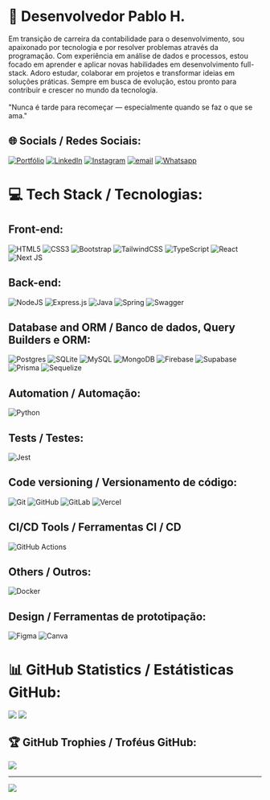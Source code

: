 # 💫 Desenvolvedor Pablo H.
  Em transição de carreira da contabilidade para o desenvolvimento, sou apaixonado por tecnologia e por resolver problemas através da programação. Com experiência em análise de dados e processos, estou focado em aprender e aplicar novas habilidades em desenvolvimento full-stack. Adoro estudar, colaborar em projetos e transformar ideias em soluções práticas. Sempre em busca de evolução, estou pronto para contribuir e crescer no mundo da tecnologia.<br><br>"Nunca é tarde para recomeçar — especialmente quando se faz o que se ama."


## 🌐 Socials / Redes Sociais:
[![Portfólio](https://img.shields.io/badge/Portfolio-255E63?style=for-the-badge&logo=About.me&logoColor=white)](https://devpabloh.github.io/portfolio-dev-pabloh/)
[![LinkedIn](https://img.shields.io/badge/LinkedIn-0077B5?style=for-the-badge&logo=linkedin&logoColor=white)](https://www.linkedin.com/in/pablo-henrique-245709207/)
[![Instagram](https://img.shields.io/badge/Instagram-E4405F?style=for-the-badge&logo=instagram&logoColor=white)](https://www.instagram.com/devpabloh/)
[![email](https://img.shields.io/badge/Gmail-D14836?style=for-the-badge&logo=gmail&logoColor=white)](mailto:devpabloh@gmail.com)
[![Whatsapp](https://img.shields.io/badge/WhatsApp-25D366?style=for-the-badge&logo=whatsapp&logoColor=white)](https://wa.me/5581999523338)
<br/>
# 💻 Tech Stack / Tecnologias: <br/>


## Front-end:

![HTML5](https://img.shields.io/badge/html5-%23E34F26.svg?style=for-the-badge&logo=html5&logoColor=white)
![CSS3](https://img.shields.io/badge/css3-%231572B6.svg?style=for-the-badge&logo=css3&logoColor=white)
![Bootstrap](https://img.shields.io/badge/bootstrap-%238511FA.svg?style=for-the-badge&logo=bootstrap&logoColor=white)
![TailwindCSS](https://img.shields.io/badge/tailwindcss-%2338B2AC.svg?style=for-the-badge&logo=tailwind-css&logoColor=white)
![TypeScript](https://img.shields.io/badge/typescript-%23007ACC.svg?style=for-the-badge&logo=typescript&logoColor=white)
![React](https://img.shields.io/badge/react-%2320232a.svg?style=for-the-badge&logo=react&logoColor=%2361DAFB)
![Next JS](https://img.shields.io/badge/Next-black?style=for-the-badge&logo=next.js&logoColor=white)


## Back-end:
![NodeJS](https://img.shields.io/badge/node.js-6DA55F?style=for-the-badge&logo=node.js&logoColor=white)
![Express.js](https://img.shields.io/badge/express.js-%23404d59.svg?style=for-the-badge&logo=express&logoColor=%2361DAFB)
![Java](https://img.shields.io/badge/java-%23ED8B00.svg?style=for-the-badge&logo=openjdk&logoColor=white)
![Spring](https://img.shields.io/badge/spring-%236DB33F.svg?style=for-the-badge&logo=spring&logoColor=white)
![Swagger](https://img.shields.io/badge/-Swagger-%23Clojure?style=for-the-badge&logo=swagger&logoColor=white)

## Database and ORM / Banco de dados, Query Builders e ORM:

![Postgres](https://img.shields.io/badge/postgres-%23316192.svg?style=for-the-badge&logo=postgresql&logoColor=white)
![SQLite](https://img.shields.io/badge/sqlite-%2307405e.svg?style=for-the-badge&logo=sqlite&logoColor=white)
![MySQL](https://img.shields.io/badge/mysql-4479A1.svg?style=for-the-badge&logo=mysql&logoColor=white)
![MongoDB](https://img.shields.io/badge/MongoDB-%234ea94b.svg?style=for-the-badge&logo=mongodb&logoColor=white)
![Firebase](https://img.shields.io/badge/firebase-a08021?style=for-the-badge&logo=firebase&logoColor=ffcd34)
![Supabase](https://img.shields.io/badge/Supabase-3ECF8E?style=for-the-badge&logo=supabase&logoColor=white)
![Prisma](https://img.shields.io/badge/Prisma-3982CE?style=for-the-badge&logo=Prisma&logoColor=white)
![Sequelize](https://img.shields.io/badge/Sequelize-52B0E7?style=for-the-badge&logo=Sequelize&logoColor=white)

## Automation / Automação:

![Python](https://img.shields.io/badge/python-3670A0?style=for-the-badge&logo=python&logoColor=ffdd54)

## Tests / Testes:

![Jest](https://img.shields.io/badge/Jest-323330?style=for-the-badge&logo=Jest&logoColor=white)

## Code versioning / Versionamento de código:

![Git](https://img.shields.io/badge/git-%23F05033.svg?style=for-the-badge&logo=git&logoColor=white)
![GitHub](https://img.shields.io/badge/github-%23121011.svg?style=for-the-badge&logo=github&logoColor=white)
![GitLab](https://img.shields.io/badge/gitlab-%23181717.svg?style=for-the-badge&logo=gitlab&logoColor=white)
![Vercel](https://img.shields.io/badge/vercel-%23000000.svg?style=for-the-badge&logo=vercel&logoColor=white)

## CI/CD Tools / Ferramentas CI / CD

![GitHub Actions](https://img.shields.io/badge/github%20actions-%232671E5.svg?style=for-the-badge&logo=githubactions&logoColor=white)

## Others / Outros:

![Docker](https://img.shields.io/badge/docker-%230db7ed.svg?style=for-the-badge&logo=docker&logoColor=white)

## Design / Ferramentas de prototipação:

![Figma](https://img.shields.io/badge/figma-%23F24E1E.svg?style=for-the-badge&logo=figma&logoColor=white)
![Canva](https://img.shields.io/badge/Canva-%2300C4CC.svg?style=for-the-badge&logo=Canva&logoColor=white) 
    
# 📊 GitHub Statistics / Estátisticas GitHub:

![](https://github-readme-streak-stats.herokuapp.com/?user=devpabloh&theme=shadow_blue&hide_border=false)
![](https://github-readme-stats.vercel.app/api/top-langs/?username=devpabloh&theme=shadow_blue&hide_border=false&include_all_commits=true&count_private=true&layout=compact)

## 🏆 GitHub Trophies / Troféus GitHub:

![](https://github-profile-trophy.vercel.app/?username=devpabloh&theme=shadow_blue&no-frame=false&no-bg=false&margin-w=4)

---
[![](https://visitcount.itsvg.in/api?id=devpabloh&icon=0&color=0)](https://visitcount.itsvg.in)

<!-- Proudly created with GPRM ( https://gprm.itsvg.in ) -->

